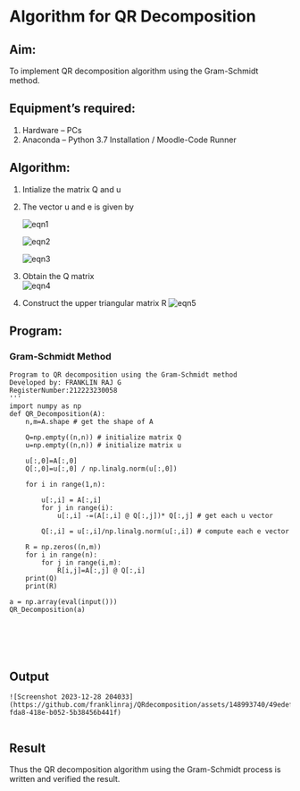 # Algorithm for QR Decomposition
## Aim:
To implement QR decomposition algorithm using the Gram-Schmidt method.
## Equipment’s required:
1.	Hardware – PCs
2.	Anaconda – Python 3.7 Installation / Moodle-Code Runner
## Algorithm:
1.	Intialize the matrix Q and u
2.	The vector u and e is given by

    ![eqn1](./ex4.jpg)

    ![eqn2](./ex6.jpg)

    ![eqn3](./ex3.jpg)

3.	Obtain the Q matrix   
    ![eqn4](./ex1.jpg)
4.	Construct the upper triangular matrix R
    ![eqn5](./ex2.jpg)



## Program:
### Gram-Schmidt Method
```
Program to QR decomposition using the Gram-Schmidt method
Developed by: FRANKLIN RAJ G
RegisterNumber:212223230058 
'''
import numpy as np
def QR_Decomposition(A):
    n,m=A.shape # get the shape of A
    
    Q=np.empty((n,n)) # initialize matrix Q
    u=np.empty((n,n)) # initialize matrix u
    
    u[:,0]=A[:,0]
    Q[:,0]=u[:,0] / np.linalg.norm(u[:,0])
    
    for i in range(1,n):
        
        u[:,i] = A[:,i]
        for j in range(i):
            u[:,i] -=(A[:,i] @ Q[:,j])* Q[:,j] # get each u vector
            
        Q[:,i] = u[:,i]/np.linalg.norm(u[:,i]) # compute each e vector
        
    R = np.zeros((n,m))
    for i in range(n):
        for j in range(i,m):
            R[i,j]=A[:,j] @ Q[:,i]
    print(Q)
    print(R)

a = np.array(eval(input()))
QR_Decomposition(a)






```

## Output
```
![Screenshot 2023-12-28 204033](https://github.com/franklinraj/QRdecomposition/assets/148993740/49edef14-fda8-418e-b052-5b38456b441f)


```

## Result
Thus the QR decomposition algorithm using the Gram-Schmidt process is written and verified the result.
